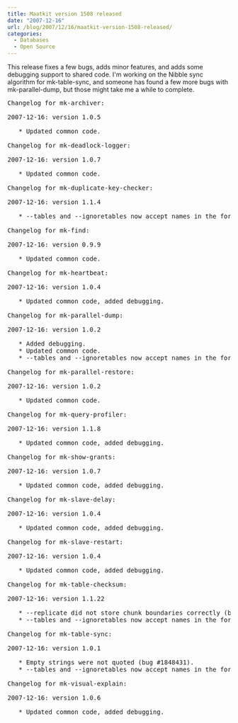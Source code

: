 ```yaml
---
title: Maatkit version 1508 released
date: "2007-12-16"
url: /blog/2007/12/16/maatkit-version-1508-released/
categories:
  - Databases
  - Open Source
---
```


This release fixes a few bugs, adds minor features, and adds some debugging support to shared code. I'm working on the Nibble sync algorithm for mk-table-sync, and someone has found a few more bugs with mk-parallel-dump, but those might take me a while to complete.

<pre>Changelog for mk-archiver:

2007-12-16: version 1.0.5

   * Updated common code.

Changelog for mk-deadlock-logger:

2007-12-16: version 1.0.7

   * Updated common code.

Changelog for mk-duplicate-key-checker:

2007-12-16: version 1.1.4

   * --tables and --ignoretables now accept names in the form db.tbl.

Changelog for mk-find:

2007-12-16: version 0.9.9

   * Updated common code.

Changelog for mk-heartbeat:

2007-12-16: version 1.0.4

   * Updated common code, added debugging.

Changelog for mk-parallel-dump:

2007-12-16: version 1.0.2

   * Added debugging.
   * Updated common code.
   * --tables and --ignoretables now accept names in the form db.tbl.

Changelog for mk-parallel-restore:

2007-12-16: version 1.0.2

   * Updated common code.

Changelog for mk-query-profiler:

2007-12-16: version 1.1.8

   * Updated common code, added debugging.

Changelog for mk-show-grants:

2007-12-16: version 1.0.7

   * Updated common code, added debugging.

Changelog for mk-slave-delay:

2007-12-16: version 1.0.4

   * Updated common code, added debugging.

Changelog for mk-slave-restart:

2007-12-16: version 1.0.4

   * Updated common code, added debugging.

Changelog for mk-table-checksum:

2007-12-16: version 1.1.22

   * --replicate did not store chunk boundaries correctly (bug #1850243).
   * --tables and --ignoretables now accept names in the form db.tbl.

Changelog for mk-table-sync:

2007-12-16: version 1.0.1

   * Empty strings were not quoted (bug #1848431).
   * --tables and --ignoretables now accept names in the form db.tbl.

Changelog for mk-visual-explain:

2007-12-16: version 1.0.6

   * Updated common code, added debugging.</pre>


